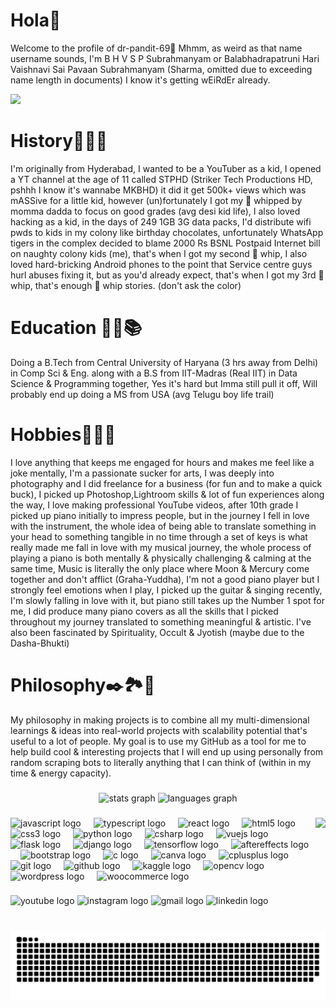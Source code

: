 

# Hola👋
 Welcome to the profile of dr-pandit-69🤪
Mhmm, as weird as that name username sounds, I'm B H V S P Subrahmanyam or Balabhadrapatruni Hari Vaishnavi Sai Pavaan Subrahmanyam (Sharma, omitted due to exceeding name length in documents) I know it's getting wEiRdEr already.

![](https://github.com/dr-pandit-69/dr-pandit-69/blob/main/dhamaal.gif)

# History🔎🧭🛜

I'm originally from Hyderabad, I wanted to be a YouTuber as a kid, I opened a YT channel at the age of 11 called STPHD (Striker Tech Productions HD, pshhh I know it's wannabe MKBHD) it did it get 500k+ views which was mASSive for a little kid, however (un)fortunately I got my 🍑 whipped by momma dadda to focus on good grades (avg desi kid life), I also loved hacking as a kid, in the days of 249 1GB 3G data packs, I'd distribute wifi pwds to kids in my colony like birthday chocolates, unfortunately WhatsApp tigers in the complex decided to blame 2000 Rs BSNL Postpaid Internet bill on naughty colony kids (me), that's when I got my second 🍑 whip, I also loved hard-bricking Android phones to the point that Service centre guys hurl abuses fixing it, but as you'd already expect, that's when I got my 3rd 🍑 whip, that's enough 🍑 whip stories. (don't ask the color)


# Education 🏫🎒📚

Doing a B.Tech from Central University of Haryana (3 hrs away from Delhi) in Comp Sci & Eng. along with a B.S from IIT-Madras (Real IIT) in Data Science & Programming together, Yes it's hard but Imma still pull it off, Will probably end up doing a MS from USA (avg Telugu boy life trail)

# Hobbies🎹🎸📸

I love anything that keeps me engaged for hours and makes me feel like a joke mentally, I'm a passionate sucker for arts, I was deeply into photography and I did freelance for a business (for fun and to make
a quick buck), I picked up Photoshop,Lightroom skills & lot of fun experiences along the way, I love making professional YouTube videos, after 10th grade I picked up piano initially to impress people, but in the journey I fell in love with the instrument, the whole idea of being able to translate something in your head to something tangible in no time through a set of keys is what really made me fall in love with my musical journey, the whole process of playing a piano is both mentally & physically challenging & calming at the same time, Music is literally the only place where Moon & Mercury come together and don't afflict (Graha-Yuddha), I'm not a good piano player but I strongly feel emotions when I play, I picked up the guitar & singing recently, I'm slowly falling in love with it, but piano still takes up the Number 1 spot for me, I did produce many piano covers as all the skills that I picked throughout my journey translated to something meaningful & artistic. I've also been fascinated by Spirituality, Occult & Jyotish (maybe due to the Dasha-Bhukti)

# Philosophy✒️🏞️🙏

My philosophy in making projects is to combine all my multi-dimensional learnings & ideas into real-world projects with scalability potential that's useful to a lot of people. My goal is to use my GitHub as a tool for me to help build cool & interesting projects that I will end up using personally from random scraping bots to literally anything that I can think of (within in my time & energy capacity).



###

<div align="center">
  <img src="https://github-readme-stats.vercel.app/api?username=dr-pandit-69&hide_title=false&hide_rank=false&show_icons=true&include_all_commits=true&count_private=true&disable_animations=false&theme=dracula&locale=en&hide_border=false" height="150" alt="stats graph"  />
  <img src="https://github-readme-stats.vercel.app/api/top-langs?username=dr-pandit-69&locale=en&hide_title=false&layout=compact&card_width=320&langs_count=5&theme=dracula&hide_border=false" height="150" alt="languages graph"  />
</div>

###

<img align="right" height="150" src="https://i.imgflip.com/65efzo.gif"  />

###

<div align="left">
  <img src="https://cdn.jsdelivr.net/gh/devicons/devicon/icons/javascript/javascript-original.svg" height="30" alt="javascript logo"  />
  <img width="12" />
  <img src="https://cdn.jsdelivr.net/gh/devicons/devicon/icons/typescript/typescript-original.svg" height="30" alt="typescript logo"  />
  <img width="12" />
  <img src="https://cdn.jsdelivr.net/gh/devicons/devicon/icons/react/react-original.svg" height="30" alt="react logo"  />
  <img width="12" />
  <img src="https://cdn.jsdelivr.net/gh/devicons/devicon/icons/html5/html5-original.svg" height="30" alt="html5 logo"  />
  <img width="12" />
  <img src="https://cdn.jsdelivr.net/gh/devicons/devicon/icons/css3/css3-original.svg" height="30" alt="css3 logo"  />
  <img width="12" />
  <img src="https://cdn.jsdelivr.net/gh/devicons/devicon/icons/python/python-original.svg" height="30" alt="python logo"  />
  <img width="12" />
  <img src="https://cdn.jsdelivr.net/gh/devicons/devicon/icons/csharp/csharp-original.svg" height="30" alt="csharp logo"  />
  <img width="12" />
  <img src="https://cdn.jsdelivr.net/gh/devicons/devicon/icons/vuejs/vuejs-original.svg" height="30" alt="vuejs logo"  />
  <img width="12" />
  <img src="https://cdn.jsdelivr.net/gh/devicons/devicon/icons/flask/flask-original.svg" height="30" alt="flask logo"  />
  <img width="12" />
  <img src="https://cdn.jsdelivr.net/gh/devicons/devicon/icons/django/django-plain.svg" height="30" alt="django logo"  />
  <img width="12" />
  <img src="https://cdn.jsdelivr.net/gh/devicons/devicon/icons/tensorflow/tensorflow-original.svg" height="30" alt="tensorflow logo"  />
  <img width="12" />
  <img src="https://cdn.jsdelivr.net/gh/devicons/devicon/icons/aftereffects/aftereffects-original.svg" height="30" alt="aftereffects logo"  />
  <img width="12" />
  <img src="https://cdn.jsdelivr.net/gh/devicons/devicon/icons/bootstrap/bootstrap-original.svg" height="30" alt="bootstrap logo"  />
  <img width="12" />
  <img src="https://cdn.jsdelivr.net/gh/devicons/devicon/icons/c/c-original.svg" height="30" alt="c logo"  />
  <img width="12" />
  <img src="https://cdn.jsdelivr.net/gh/devicons/devicon/icons/canva/canva-original.svg" height="30" alt="canva logo"  />
  <img width="12" />
  <img src="https://cdn.jsdelivr.net/gh/devicons/devicon/icons/cplusplus/cplusplus-original.svg" height="30" alt="cplusplus logo"  />
  <img width="12" />
  <img src="https://cdn.jsdelivr.net/gh/devicons/devicon/icons/git/git-original.svg" height="30" alt="git logo"  />
  <img width="12" />
  <img src="https://cdn.jsdelivr.net/gh/devicons/devicon/icons/github/github-original.svg" height="30" alt="github logo"  />
  <img width="12" />
  <img src="https://cdn.jsdelivr.net/gh/devicons/devicon/icons/kaggle/kaggle-original.svg" height="30" alt="kaggle logo"  />
  <img width="12" />
  <img src="https://cdn.jsdelivr.net/gh/devicons/devicon/icons/opencv/opencv-original.svg" height="30" alt="opencv logo"  />
  <img width="12" />
  <img src="https://cdn.jsdelivr.net/gh/devicons/devicon/icons/wordpress/wordpress-original.svg" height="30" alt="wordpress logo"  />
  <img width="12" />
  <img src="https://cdn.jsdelivr.net/gh/devicons/devicon/icons/woocommerce/woocommerce-original.svg" height="30" alt="woocommerce logo"  />
</div>

###

<div align="left">
  <img src="https://img.shields.io/static/v1?message=Youtube&logo=youtube&label=&color=FF0000&logoColor=white&labelColor=&style=for-the-badge" height="35" alt="youtube logo"  />
  <img src="https://img.shields.io/static/v1?message=Instagram&logo=instagram&label=&color=E4405F&logoColor=white&labelColor=&style=for-the-badge" height="35" alt="instagram logo"  />  
  <img src="https://img.shields.io/static/v1?message=Gmail&logo=gmail&label=&color=D14836&logoColor=white&labelColor=&style=for-the-badge" height="35" alt="gmail logo"  />
  <img src="https://img.shields.io/static/v1?message=LinkedIn&logo=linkedin&label=&color=0077B5&logoColor=white&labelColor=&style=for-the-badge" height="35" alt="linkedin logo"  />
</div>

###

<br clear="both">

<img src="https://raw.githubusercontent.com/dr-pandit-69/dr-pandit-69/output/snake.svg" alt="Snake animation" />

###















<!--
**dr-pandit-69/dr-pandit-69** is a ✨ _special_ ✨ repository because its `README.md` (this file) appears on your GitHub profile.

Here are some ideas to get you started:
https://tenor.com/view/astrology-spin-symbol-gif-12236884
https://tenor.com/view/qtum-qtum-qtum-qtum-year-qtum-gear-gif-24999504
https://tenor.com/view/zodiac-sign-gif-27430270
https://tenor.com/view/mercury-must-be-in-retrograde-mercury-in-retrograde-astrology-stars-horoscope-gif-14083659
https://tenor.com/view/mandala-colorful-patterns-gif-11284143
https://tenor.com/view/mandala-gif-20975231
https://tenor.com/view/mandala-zen-gif-5731301
![](https://github.com/dr-pandit-69/dr-pandit-69/blob/main/vibrant-sun.gif)
- 🔭 I’m currently working on ...
- 🌱 I’m currently learning ...
- 👯 I’m looking to collaborate on ...
- 🤔 I’m looking for help with ...
- 💬 Ask me about ...
- 📫 How to reach me: ...
- 😄 Pronouns: ...
- ⚡ Fun fact: ...
-->
